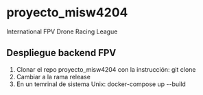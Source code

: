 # proyecto_misw4204
International FPV Drone Racing League


## Despliegue backend FPV

1. Clonar el repo proyecto_misw4204 con la instrucción: git clone 
2. Cambiar a la rama release
3. En un temrinal de sistema Unix: docker-compose up --build

